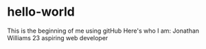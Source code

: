 # hello-world
This is the beginning of me using gitHub
Here's who I am:
  Jonathan Williams
  23
  aspiring web developer
  
